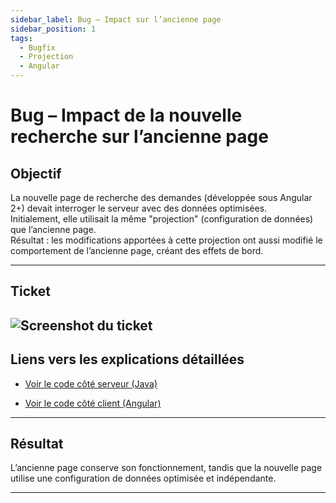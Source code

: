 ```yaml
---
sidebar_label: Bug – Impact sur l’ancienne page
sidebar_position: 1
tags:
  - Bugfix
  - Projection
  - Angular
---
```


# Bug – Impact de la nouvelle recherche sur l’ancienne page

## Objectif
La nouvelle page de recherche des demandes (développée sous Angular 2+) devait interroger le serveur avec des données optimisées.  
Initialement, elle utilisait la même "projection" (configuration de données) que l’ancienne page.  
Résultat : les modifications apportées à cette projection ont aussi modifié le comportement de l’ancienne page, créant des effets de bord.

---

## Ticket

![Screenshot du ticket](/img/recherche_demande/fix_resultats_vide.png)
---

## Liens vers les explications détaillées

- [Voir le code côté serveur (Java)](./cote_serveur.md)

- [Voir le code côté client (Angular)](./cote_client.md)

---

## Résultat
L’ancienne page conserve son fonctionnement, tandis que la nouvelle page utilise une configuration de données optimisée et indépendante.

---
